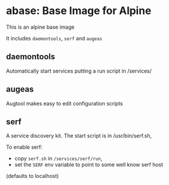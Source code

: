 # abase: Base Image for Alpine

This is an alpine  base image

It includes `daemontools`, `serf` and `augeas`

## daemontools

Automatically start services putting a run script in /services/<service>

## augeas

Augtool makes easy to edit configuration scripts

## serf

A service discovery kit. The start script is in /usr/bin/serf.sh,

To enable serf:

- copy `serf.sh` in `/services/serf/run`,
- set the `SERF` env variable to point to some well know serf host

(defaults to localhost)
